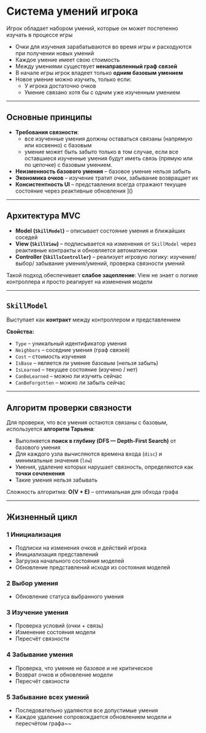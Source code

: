 ﻿# Система умений игрока

Игрок обладает набором умений, которые он может постепенно изучать в процессе игры

- Очки для изучения зарабатываются во время игры и расходуются при получении новых умений
- Каждое умение имеет свою стоимость
- Между умениями существует **ненаправленный граф связей**
- В начале игры игрок владеет только **одним базовым умением**
- Новое умение можно изучить, только если:
    - У игрока достаточно очков
    - Умение связано хотя бы с одним уже изученным умением

---

## Основные принципы

- **Требования связности**:
  - все изученные умения должны оставаться связаны (напрямую или косвенно) с базовым
  - умение может быть забыто только в том случае, если все оставшиеся изученные умения будут иметь связь (прямую или по цепочке) с базовым умением.
- **Неизменность базового умения** – базовое умение нельзя забыть
- **Экономика очков** – изучение тратит очки, забывание возвращает их
- **Консистентность UI** – представления всегда отражают текущее состояние через реактивные обновления
]()
---

## Архитектура MVC

- **Model (`SkillModel`)** – описывает состояние умения и ближайших соседей
- **View (`SkillView`)** – подписывается на изменения от `SkillModel` через реактивные контракты и обновляется автоматически
- **Controller (`SkillsController`)** – реализует игровую логику: изучение/ выбор/ забывание умения/умений, проверка связности умений

Такой подход обеспечивает **слабое зацепление**:  View не знает о логике контроллера и просто реагирует на изменения модели

---

## `SkillModel`

Выступает как **контракт** между контроллером и представлением

**Свойства:**
- `Type` – уникальный идентификатор умения
- `Neighbors` – соседние умения (граф связей)
- `Cost` – стоимость изучения
- `IsBase` – является ли умение базовым (нельзя забыть)
- `IsLearned` – текущее состояние (изучено / нет)
- `CanBeLearned` – можно ли изучить сейчас
- `CanBeForgotten` – можно ли забыть сейчас

---

## Алгоритм проверки связности

Для проверки, что все умения остаются связаны с базовым, используется **алгоритм Тарьяна**:

- Выполняется **поиск в глубину (DFS — Depth-First Search)** от базового умения
- Для каждого узла вычисляются времена входа (`disc`) и минимальные значения (`low`)
- Умения, удаление которых нарушает связность, определяются как **точки сочленения**
- Такие умения нельзя забывать

Сложность алгоритма: **O(V + E)** – оптимальная для обхода графа

---

## Жизненный цикл

### 1 Инициализация
- Подписки на изменения очков и действий игрока
- Инициализация представлений
- Загрузка начального состояния моделей
- Обновление представлений исходя из состояния моделей

### 2 Выбор умения
- Обновление статуса выбранного умения

### 3 Изучение умения
- Проверка условий (очки + связь)
- Изменение состояния модели
- Пересчёт связности

### 4 Забывание умения
- Проверка, что умение не базовое и не критическое
- Возврат очков и обновление модели
- Пересчёт связности

### 5 Забывание всех умений
- Последовательно удаляются все допустимые умения
- Каждое удаление сопровождается обновлением модели и пересчётом графа~~  
